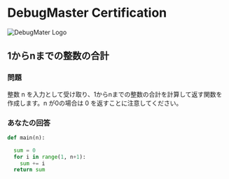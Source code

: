 # DebugMaster Certification
![DebugMater Logo](https://github-production-user-asset-6210df.s3.amazonaws.com/101240248/423011600-a72362aa-1892-4c1c-9822-8988580f80ca.png?X-Amz-Algorithm=AWS4-HMAC-SHA256&X-Amz-Credential=AKIAVCODYLSA53PQK4ZA%2F20250315%2Fus-east-1%2Fs3%2Faws4_request&X-Amz-Date=20250315T025149Z&X-Amz-Expires=300&X-Amz-Signature=a92e83cad5bcac874339e209ca52b754833b4410b3e713f241e5a5bc23dc6d1b&X-Amz-SignedHeaders=host)
## 1からnまでの整数の合計
### 問題
整数 n を入力として受け取り、1からnまでの整数の合計を計算して返す関数を作成します。n が0の場合は 0 を返すことに注意してください。
### あなたの回答
```python
def main(n):

  sum = 0
  for i in range(1, n+1):
    sum += i
  return sum
```